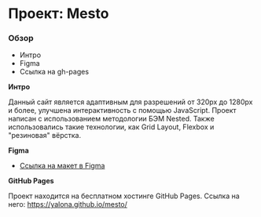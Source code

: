# Проект: Mesto

### Обзор
* Интро
* Figma
* Ссылка на gh-pages

**Интро**

Данный сайт является адаптивным для разрешений от 320px до 1280px и более, улучшена интерактивность с помощью JavaScript. Проект написан с использованием методологии БЭМ Nested. Также использовались такие технологии, как Grid Layout, Flexbox и "резиновая" вёрстка.

**Figma**

* [Ссылка на макет в Figma](https://www.figma.com/file/2cn9N9jSkmxD84oJik7xL7/JavaScript.-Sprint-4?node-id=0%3A1)

**GitHub Pages**

Проект находится на бесплатном хостинге GitHub Pages.
Ссылка на него: https://yalona.github.io/mesto/
